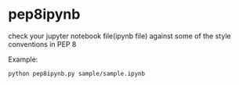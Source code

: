 # pep8ipynb
check your jupyter notebook file(ipynb file) against some of the style conventions in PEP 8  

Example:  

```bash
python pep8ipynb.py sample/sample.ipynb
```
